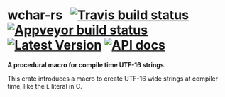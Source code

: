 # wchar-rs &thinsp; [![Travis build status]][travis] [![Appveyor build status]][appveyor] [![Latest Version]][crates.io] [![API docs]][docs.rs]

[Travis build status]: https://travis-ci.com/Juici/wchar-rs.svg?branch=master
[travis]: https://travis-ci.com/Juici/wchar-rs

[Appveyor build status]: https://ci.appveyor.com/api/projects/status/github/Juici/wchar-rs?svg=true&branch=master
[appveyor]: https://ci.appveyor.com/project/Juici/wchar-rs

[Latest Version]: https://img.shields.io/crates/v/wchar.svg
[crates.io]: https://crates.io/crates/wchar

[API docs]: https://docs.rs/wchar/badge.svg
[docs.rs]: https://docs.rs/wchar

**A procedural macro for compile time UTF-16 strings.**

This crate introduces a macro to create UTF-16 wide strings at compiler time,
like the `L` literal in C.
